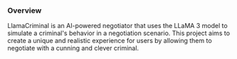 ### Overview

LlamaCriminal is an AI-powered negotiator that uses the LLaMA 3 model to
simulate a criminal's behavior in a negotiation scenario. This project
aims to create a unique and realistic experience for users by allowing
them to negotiate with a cunning and clever criminal.

